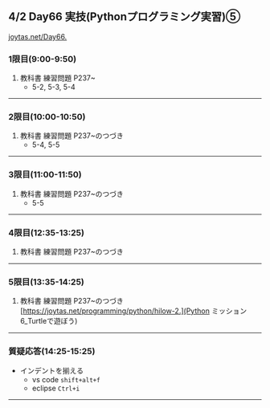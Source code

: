 ## 4/2 Day66 実技(Pythonプログラミング実習)⑤
[joytas.net/Day66.]()
### 1限目(9:00-9:50)
1. 教科書 練習問題 P237~
	- 5-2, 5-3, 5-4
---
### 2限目(10:00-10:50)
1. 教科書 練習問題 P237~のつづき
	- 5-4, 5-5
---
### 3限目(11:00-11:50)
1. 教科書 練習問題 P237~のつづき
	- 5-5
---
### 4限目(12:35-13:25)
1. 教科書 練習問題 P237~のつづき
---
### 5限目(13:35-14:25)
1. 教科書 練習問題 P237~のつづき
[https://joytas.net/programming/python/hilow-2.](Python ミッション6_Turtleで遊ぼう)
---
### 質疑応答(14:25-15:25)
- インデントを揃える
	- vs code `shift+alt+f`
	- eclipse `Ctrl+i`
----
